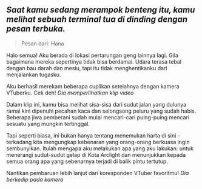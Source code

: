 *Saat kamu sedang merampok benteng itu, kamu melihat sebuah terminal tua di dinding dengan pesan terbuka.*
---
> Pesan dari: Hana

Halo semua! Aku berada di lokasi pertarungan geng lainnya lagi. Gila bagaimana mereka sepertinya tidak bisa berdamai. Udara terasa tebal dengan bau darah dan mesiu, tapi itu tidak menghentikanku dari menjalankan tugasku.

Aku berhasil merekam beberapa cuplikan setelahnya dengan kamera VTuberku. Cek deh! *Dia memperlihatkan klip video*

Dalam klip ini, kamu bisa melihat sisa-sisa dari sudut jalan yang dulunya ramai kini dipenuhi pecahan kaca dan selongsong peluru yang sudah habis. Beberapa jiwa pemberani sudah mulai mencari-cari puing-puing mencari sesuatu yang mungkin tertinggal.

Tapi seperti biasa, ini bukan hanya tentang menemukan harta di sini - terkadang kita mengungkap kebenaran yang orang-orang berkuasa ingin sembunyikan. Itulah mengapa aku melakukan apa yang aku lakukan: untuk menerangi sudut-sudut gelap di Kota Arclight dan menunjukkan kepada semua orang apa yang sebenarnya terjadi di balik pintu tertutup.

Nantikan pembaruan lebih lanjut dari koresponden VTuber favoritmu! *Dia berkedip pada kamera*
